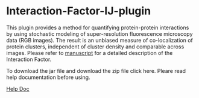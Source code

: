 # Interaction-Factor-IJ-plugin

This plugin provides a method for quantifying protein-protein interactions by using stochastic modeling
of super-resolution fluorescence microscopy data (RGB images). The result is an unbiased measure
of co-localization of protein clusters, independent of cluster density and comparable across images.
Please refer to [manuscript](https://www.biorxiv.org/content/early/2017/08/17/177063) for a detailed description of the Interaction Factor.

To download the jar file and download the zip file click here. Pleare read help documentation before using.

[Help Doc](https://github.com/FenyoLab/Interaction-Factor-IJ-plugin/blob/master/Help_Doc_IF_IJ_plugin_V1.1.0.pdf)


